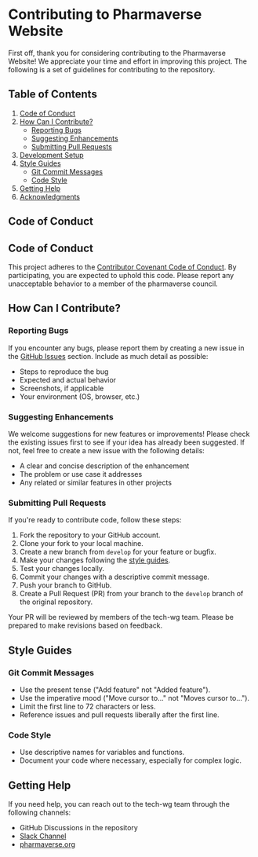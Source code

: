 # Contributing to Pharmaverse Website

First off, thank you for considering contributing to the Pharmaverse Website! We appreciate your time and effort in improving this project. The following is a set of guidelines for contributing to the repository.

## Table of Contents

1. [Code of Conduct](#code-of-conduct)
2. [How Can I Contribute?](#how-can-i-contribute)
   - [Reporting Bugs](#reporting-bugs)
   - [Suggesting Enhancements](#suggesting-enhancements)
   - [Submitting Pull Requests](#submitting-pull-requests)
3. [Development Setup](#development-setup)
4. [Style Guides](#style-guides)
   - [Git Commit Messages](#git-commit-messages)
   - [Code Style](#code-style)
5. [Getting Help](#getting-help)
6. [Acknowledgments](#acknowledgments)

## Code of Conduct

## Code of Conduct

This project adheres to the [Contributor Covenant Code of Conduct](https://www.contributor-covenant.org/version/2/1/code_of_conduct/). 
By participating, you are expected to uphold this code. Please report any unacceptable behavior to a member of the pharmaverse council.

## How Can I Contribute?

### Reporting Bugs

If you encounter any bugs, please report them by creating a new issue in the [GitHub Issues](https://github.com/pharmaverse/pharmaverse/issues) section. Include as much detail as possible:

- Steps to reproduce the bug
- Expected and actual behavior
- Screenshots, if applicable
- Your environment (OS, browser, etc.)

### Suggesting Enhancements

We welcome suggestions for new features or improvements! Please check the existing issues first to see if your idea has already been suggested. If not, feel free to create a new issue with the following details:

- A clear and concise description of the enhancement
- The problem or use case it addresses
- Any related or similar features in other projects

### Submitting Pull Requests

If you're ready to contribute code, follow these steps:

1. Fork the repository to your GitHub account.
2. Clone your fork to your local machine.
3. Create a new branch from `develop` for your feature or bugfix.
4. Make your changes following the [style guides](#style-guides).
5. Test your changes locally.
6. Commit your changes with a descriptive commit message.
7. Push your branch to GitHub.
8. Create a Pull Request (PR) from your branch to the `develop` branch of the original repository.

Your PR will be reviewed by members of the tech-wg team. Please be prepared to make revisions based on feedback.

## Style Guides

### Git Commit Messages

- Use the present tense ("Add feature" not "Added feature").
- Use the imperative mood ("Move cursor to..." not "Moves cursor to...").
- Limit the first line to 72 characters or less.
- Reference issues and pull requests liberally after the first line.

### Code Style

- Use descriptive names for variables and functions.
- Document your code where necessary, especially for complex logic.

## Getting Help

If you need help, you can reach out to the tech-wg team through the following channels:

- GitHub Discussions in the repository
- [Slack Channel](https://pharmaverse.slack.com/)
- [pharmaverse.org](https://pharmaverse.org)
